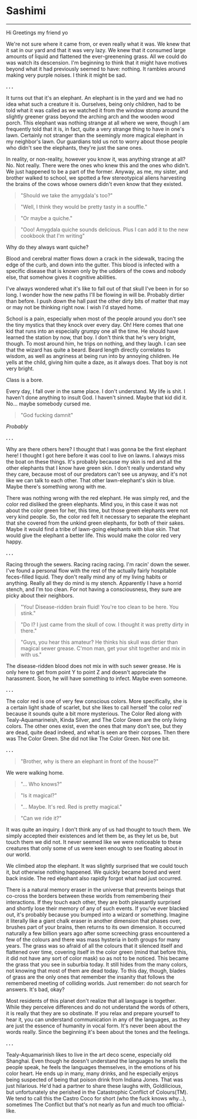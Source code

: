 
# Sashimi
-----------


Hi Greetings my friend yo


We're not sure where it came from, or even really what it was. We knew that it sat in our yard and that it was very lazy. We knew that it consumed large amounts of liquid and flattened the ever-greenening grass. All we could do was watch its descension. I'm beginning to think that it might have motives beyond what it had previously seemed to have: nothing. It rambles around making very purple noises. I think it might be sad.

***. . .***

It turns out that it's an elephant. An elephant is in the yard and we had no idea what such a creature it is. Ourselves, being only children, had to be told what it was called as we watched it from the window stomp around the slightly greener grass beyond the arching arch and the wooden wood porch. This elephant was nothing strange at all where we were, though I am frequently told that it is, in fact, quite a very strange thing to have in one's lawn. Certainly not stranger than the seemingly more magical elephant in my neighbor's lawn. Our guardians told us not to worry about those people who didn't see the elephants, they're just the sane ones.

In reality, or non-reality, however you know it, was anything strange at all? No. Not really. There were the ones who knew this and the ones who didn't. We just happened to be a part of the former. Anyway, as me, my sister, and brother walked to school, we spotted a few stereotypical aliens harvesting the brains of the cows whose owners didn't even know that they existed.

> "Should we take the amygdala's too?"

> "Well, I think they would be pretty tasty in a souffle."

> "Or maybe a quiche."

> "Ooo! Amygdala quiche sounds delicious. Plus I can add it to the new cookbook that I'm writing"

Why do they always want quiche?

Blood and cerebral matter flows down a crack in the sidewalk, tracing the edge of the curb, and down into the gutter. This blood is infected with a specific disease that is known only by the udders of the cows and nobody else, that somehow gives it cognitive abilities.

I've always wondered what it's like to fall out of that skull I've been in for so long. I wonder how the new paths I'll be flowing in will be. Probably dirtier than before. I push down the hall past the other dirty bits of matter that may or may not be thinking right now. I wish I'd stayed home.

School is a pain, especially when most of the people around you don't see the tiny mystics that they knock over every day. Oh! Here comes that one kid that runs into an especially grumpy one all the time. He should have learned the station by now, that boy. I don't think that he's very bright, though. To most around him, he trips on nothing, and they laugh. I can see that the wizard has quite a beard. Beard length directly correlates to wisdom, as well as angriness at being run into by annoying children. He yells at the child, giving him quite a daze, as it always does. That boy is not very bright.

Class is a bore.

Every day, I fall over in the same place. I don't understand. My life is shit. I haven't done anything to insult God. I haven't sinned. Maybe that kid did it. No... maybe somebody cursed me.

> "God fucking damnit"

*Probably*

***. . .***

Why are there others here? I thought that I was gonna be the first elephant here! I thought I got here before it was cool to live on lawns. I always miss the boat on these things. It's probably because my skin is red and all the other elephants that I know have green skin. I don't really understand why they care, because most of our predators can't see us anyway, and it's not like we can talk to each other. That other lawn-elephant's skin is blue. Maybe there's something wrong with me.

There was nothing wrong with the red elephant. He was simply red, and the color red disliked the green elephants. Mind you, in this case it was not about the color green for her, this time, but those green elephants were not very kind people. So, the color red felt it necessary to separate the elephant that she covered from the unkind green elephants, for both of their sakes. Maybe it would find a tribe of lawn-going elephants with blue skin. That would give the elephant a better life. This would make the color red very happy.

***. . .***

Racing through the sewers. Racing racing racing. I'm racin' down the sewer. I've found a personal flow with the rest of the actually fairly hospitable feces-filled liquid. They don't really mind any of my living habits or anything. Really all they do mind is my stench. Apparently I have a horrid stench, and I'm too clean. For not having a consciousness, they sure are picky about their neighbors.

> "You! Disease-ridden brain fluid! You're too clean to be here. You stink."

> "Do I? I just came from the skull of cow. I thought it was pretty dirty in there."

> "Guys, you hear this amateur? He thinks his skull was dirtier than magical sewer grease. C'mon man, get your shit together and mix in with us."

The disease-ridden blood does not mix in with such sewer grease. He is only here to get from point Y to point Z and doesn't appreciate the harassment. Soon, he will have something to infect. Maybe even someone.

***. . .***

The color red is one of very few conscious colors. More specifically, she is a certain light shade of scarlet, but she likes to call herself 'the color red' because it sounds quite a bit more mysterious. The Color Red along with Tealy-Aquamarineish, Kinda Silver, and The Color Green are the only living colors. The other ones exist, even the ones that many don't see, but they are dead, quite dead indeed, and what is seen are their corpses. Then there was The Color Green. She did not like The Color Green. Not one bit.

***. . .***

> "Brother, why is there an elephant in front of the house?"

We were walking home.

> "... Who knows?"

> "Is it magical?"

> "... Maybe. It's red. Red is pretty magical."

> "Can we ride it?"

It was quite an inquiry. I don't think any of us had thought to touch them. We simply accepted their existences and let them be, as they let us be, but touch them we did not. It never seemed like we were noticeable to these creatures that only some of us were keen enough to see floating about in our world.

We climbed atop the elephant. It was slightly surprised that we could touch it, but otherwise nothing happened. We quickly became bored and went back inside. The red elephant also rapidly forgot what had just occurred.

There is a natural memory eraser in the universe that prevents beings that co-cross the borders between these worlds from remembering their interactions. If they touch each other, they are both pleasantly surprised and shortly lose their memory of any of such events. If you've ever blacked out, it's probably because you bumped into a wizard or something. Imagine it literally like a giant chalk eraser in another dimension that phases over, brushes part of your brains, then returns to its own dimension. It occurred naturally a few billion years ago after some screeching grass encountered a few of the colours and there was mass hysteria in both groups for many years. The grass was so afraid of all the colours that it silenced itself and flattened over time, covering itself in the color green (mind that before this, it did not have any sort of color mask) so as not to be noticed. This became the grass that you see in suburbia today. It still hides from the many colors, not knowing that most of them are dead today. To this day, though, blades of grass are the only ones that remember the insanity that follows the remembered meeting of colliding worlds. Just remember: do not search for answers. It's bad, okay?

Most residents of this planet don't realize that all language is together. While they perceive differences and do not understand the words of others, it is really that they are so obstinate. If you relax and prepare yourself to hear it, you can understand communication in any of the languages, as they are just the essence of humanity in vocal form. It's never been about the words really. Since the beginning it's been about the tones and the feelings.

***. . .***

Tealy-Aquamarinish likes to live in the art deco scene, especially old Shanghai. Even though he doesn't understand the languages he smells the people speak, he feels the languages themselves, in the emotions of his color heart. He ends up in many, many drinks, and he especially enjoys being suspected of being that poison drink from Indiana Jones. That was just hilarious. He'd had a partner to share these laughs with, Goldilicious, but unfortunately she perished in the Catastrophic Conflict of Colours(TM). We tend to call this the Castro Coco for short (who the fuck knows why...), sometimes The Conflict but that's not nearly as fun and much too official-like.
